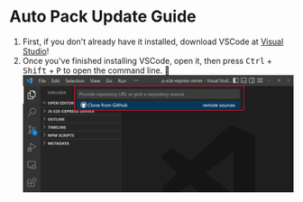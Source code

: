 # Auto Pack Update Guide
1. First, if you don't already have it installed, download VSCode at [Visual Studio](https://code.visualstudio.com/)!
2. Once you've finished installing VSCode, open it, then press <kbd>Ctrl</kbd> + <kbd>Shift</kbd> + <kbd>P</kbd> to open the command line.
&#20;
![Command Line](images/gitcl.png)
